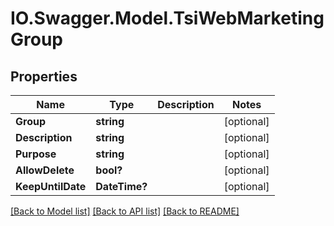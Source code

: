 # IO.Swagger.Model.TsiWebMarketingGroup
## Properties

Name | Type | Description | Notes
------------ | ------------- | ------------- | -------------
**Group** | **string** |  | [optional] 
**Description** | **string** |  | [optional] 
**Purpose** | **string** |  | [optional] 
**AllowDelete** | **bool?** |  | [optional] 
**KeepUntilDate** | **DateTime?** |  | [optional] 

[[Back to Model list]](../README.md#documentation-for-models) [[Back to API list]](../README.md#documentation-for-api-endpoints) [[Back to README]](../README.md)

